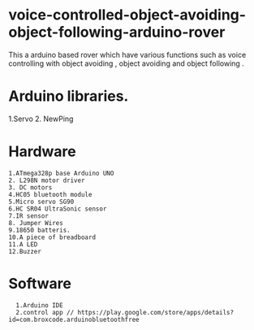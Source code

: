 # voice-controlled-object-avoiding-object-following-arduino-rover
This a arduino based rover which have various functions such as voice controlling with object avoiding , object avoiding and object following .

# Arduino libraries.

  1.Servo
  2. NewPing
  
  
  # Hardware
  
    1.ATmega328p base Arduino UNO
    2. L298N motor driver 
    3. DC motors
    4.HC05 bluetooth module
    5.Micro servo SG90
    6.HC SR04 UltraSonic sensor
    7.IR sensor
    8. Jumper Wires
    9.18650 batteris.
    10.A piece of breadboard
    11.A LED
    12.Buzzer
    
    
 # Software
    
      1.Arduino IDE
      2.control app // https://play.google.com/store/apps/details?id=com.broxcode.arduinobluetoothfree
      
  

